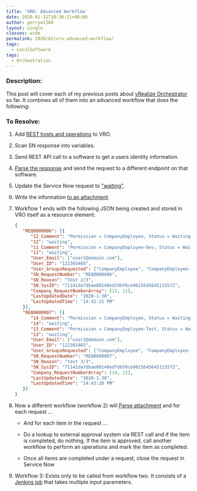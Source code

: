 ```yaml
---
title: 'VRO: Advanced Workflow'
date: 2020-01-31T10:38:21+00:00
author: gerryw1389
layout: single
classes: wide
permalink: 2020/01/vro-advanced-workflow/
tags:
  - LocalSoftware
tags:
  - Orchestration
---
```

<!--more-->

### Description:

This post will cover each of my previous posts about [vRealize Orchestrator](https://automationadmin.com//2020/01/vrealize-orchestrator/) so far. It combines all of them into an advanced workflow that does the following:

### To Resolve:

1. Add [REST hosts and operations](https://automationadmin.com/2020/01/vro-add-rest-host-and-ops/) to VRO.

2. Scan SN response into variables.

3. Send REST API call to a software to get a users identity information.

4. [Parse the response](https://automationadmin.com/2020/01/vro-parsing-responses/) and send the request to a different endpoint on that software.

5. Update the Service Now request to ["waiting"](https://automationadmin.com/2020/01/vro-read-write-service-now/).

6. Write the information [to an attachment](https://automationadmin.com/2020/01/vro-attachments/).

7. Workflow 1 ends with the following JSON being created and stored in VRO itself as a resource element:

   ```json
   {
      "REQ0000006": [{
         "12_Comment": "Permission = CompanyEmployee, Status = Waiting",
         "12": "waiting",
         "11_Comment": "Permission = CompanyEmployee-Dev, Status = Waiting",
         "11": "waiting",
         "User_Email": ["user1@domain.com"],
         "User_ID": "122365465",
         "User_GroupsRequested": ["CompanyEmployee", "CompanyEmployee-Dev"],
         "SN_RequestNumber": "REQ0000006",
         "SN_Reason": "Test 2/3",
         "SN_SysID": "71141da7dbae08140ed7dbf0ce9615645645115572",
         "Company_RequestNumberArray": [12, 11],
         "LastUpdatedDate": "2020-1-30",
         "LastUpdatedTime": "14:42:21 PM"
      }],
      "REQ0000007": [{
         "14_Comment": "Permission = CompanyEmployee, Status = Waiting",
         "14": "waiting",
         "13_Comment": "Permission = CompanyEmployee-Test, Status = Waiting",
         "13": "waiting",
         "User_Email": ["user2@domain.com"],
         "User_ID": "122365465",
         "User_GroupsRequested": ["CompanyEmployee", "CompanyEmployee-Test"],
         "SN_RequestNumber": "REQ0000007",
         "SN_Reason": "test 3/3",
         "SN_SysID": "71141da7dbae08140ed7dbf0ce9615645645115572",
         "Company_RequestNumberArray": [14, 13],
         "LastUpdatedDate": "2020-1-30",
         "LastUpdatedTime": "14:43:20 PM"
      }]
   }
   ```

8. Now a different workflow (workflow 2) will [Parse attachment](https://automationadmin.com/2020/01/vro-attachments/) and for each request ...

   - And for each item in the request ...

   - Do a lookup  to external approval system via REST call and if the item is completed, do nothing. If the item is approved, call another workflow to perform an operations and mark the item as completed.

   - Once all items are completed under a request, close the request in Service Now

9. Workflow 3: Exists only to be called from workflow two. It consists of a [Jenkins job](https://automationadmin.com/2020/01/vro-run-jenkins-pt-2/) that takes multiple input parameters.

